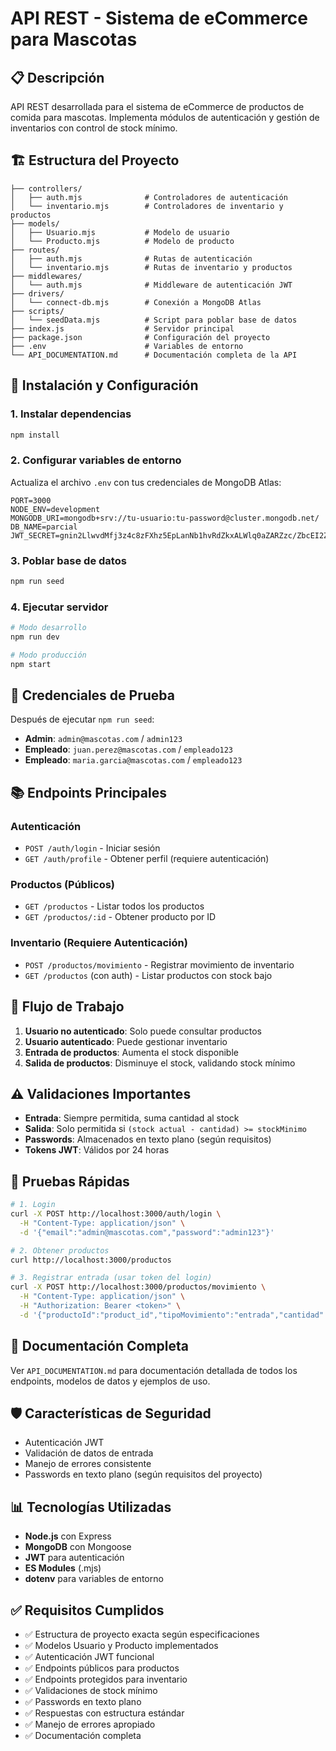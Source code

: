 # API REST - Sistema de eCommerce para Mascotas

## 📋 Descripción

API REST desarrollada para el sistema de eCommerce de productos de comida para mascotas. Implementa módulos de autenticación y gestión de inventarios con control de stock mínimo.

## 🏗️ Estructura del Proyecto

```
├── controllers/
│   ├── auth.mjs              # Controladores de autenticación
│   └── inventario.mjs        # Controladores de inventario y productos
├── models/
│   ├── Usuario.mjs           # Modelo de usuario
│   └── Producto.mjs          # Modelo de producto
├── routes/
│   ├── auth.mjs              # Rutas de autenticación
│   └── inventario.mjs        # Rutas de inventario y productos
├── middlewares/
│   └── auth.mjs              # Middleware de autenticación JWT
├── drivers/
│   └── connect-db.mjs        # Conexión a MongoDB Atlas
├── scripts/
│   └── seedData.mjs          # Script para poblar base de datos
├── index.js                  # Servidor principal
├── package.json              # Configuración del proyecto
├── .env                      # Variables de entorno
└── API_DOCUMENTATION.md      # Documentación completa de la API
```

## 🚀 Instalación y Configuración

### 1. Instalar dependencias
```bash
npm install
```

### 2. Configurar variables de entorno
Actualiza el archivo `.env` con tus credenciales de MongoDB Atlas:
```env
PORT=3000
NODE_ENV=development
MONGODB_URI=mongodb+srv://tu-usuario:tu-password@cluster.mongodb.net/
DB_NAME=parcial
JWT_SECRET=gnin2LlwvdMfj3z4c8zFXhz5EpLanNb1hvRdZkxALWlq0aZARZzc/ZbcEI2Z/SNLF+amGkZiqRnM6EzXyN0e4Q==
```

### 3. Poblar base de datos
```bash
npm run seed
```

### 4. Ejecutar servidor
```bash
# Modo desarrollo
npm run dev

# Modo producción
npm start
```

## 🔑 Credenciales de Prueba

Después de ejecutar `npm run seed`:

- **Admin**: `admin@mascotas.com` / `admin123`
- **Empleado**: `juan.perez@mascotas.com` / `empleado123`
- **Empleado**: `maria.garcia@mascotas.com` / `empleado123`

## 📚 Endpoints Principales

### Autenticación
- `POST /auth/login` - Iniciar sesión
- `GET /auth/profile` - Obtener perfil (requiere autenticación)

### Productos (Públicos)
- `GET /productos` - Listar todos los productos
- `GET /productos/:id` - Obtener producto por ID

### Inventario (Requiere Autenticación)
- `POST /productos/movimiento` - Registrar movimiento de inventario
- `GET /productos` (con auth) - Listar productos con stock bajo

## 🔄 Flujo de Trabajo

1. **Usuario no autenticado**: Solo puede consultar productos
2. **Usuario autenticado**: Puede gestionar inventario
3. **Entrada de productos**: Aumenta el stock disponible
4. **Salida de productos**: Disminuye el stock, validando stock mínimo

## ⚠️ Validaciones Importantes

- **Entrada**: Siempre permitida, suma cantidad al stock
- **Salida**: Solo permitida si `(stock actual - cantidad) >= stockMinimo`
- **Passwords**: Almacenados en texto plano (según requisitos)
- **Tokens JWT**: Válidos por 24 horas

## 🧪 Pruebas Rápidas

```bash
# 1. Login
curl -X POST http://localhost:3000/auth/login \
  -H "Content-Type: application/json" \
  -d '{"email":"admin@mascotas.com","password":"admin123"}'

# 2. Obtener productos
curl http://localhost:3000/productos

# 3. Registrar entrada (usar token del login)
curl -X POST http://localhost:3000/productos/movimiento \
  -H "Content-Type: application/json" \
  -H "Authorization: Bearer <token>" \
  -d '{"productoId":"product_id","tipoMovimiento":"entrada","cantidad":10,"observacion":"Compra"}'
```

## 📖 Documentación Completa

Ver `API_DOCUMENTATION.md` para documentación detallada de todos los endpoints, modelos de datos y ejemplos de uso.

## 🛡️ Características de Seguridad

- Autenticación JWT
- Validación de datos de entrada
- Manejo de errores consistente
- Passwords en texto plano (según requisitos del proyecto)

## 📊 Tecnologías Utilizadas

- **Node.js** con Express
- **MongoDB** con Mongoose
- **JWT** para autenticación
- **ES Modules** (.mjs)
- **dotenv** para variables de entorno

## ✅ Requisitos Cumplidos

- ✅ Estructura de proyecto exacta según especificaciones
- ✅ Modelos Usuario y Producto implementados
- ✅ Autenticación JWT funcional
- ✅ Endpoints públicos para productos
- ✅ Endpoints protegidos para inventario
- ✅ Validaciones de stock mínimo
- ✅ Passwords en texto plano
- ✅ Respuestas con estructura estándar
- ✅ Manejo de errores apropiado
- ✅ Documentación completa
